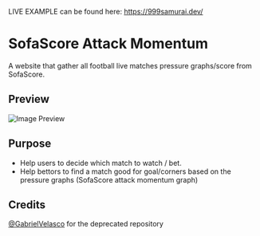 LIVE EXAMPLE can be found here: https://999samurai.dev/

# SofaScore Attack Momentum

A website that gather all football live matches pressure graphs/score from SofaScore.

## Preview
![Image Preview](https://raw.githubusercontent.com/999Samurai/Sofascore-Attack-Momentum/main/imgs/preview.png)

## Purpose
- Help users to decide which match to watch / bet.
- Help bettors to find a match good for goal/corners based on the pressure graphs (SofaScore attack momentum graph)

## Credits
[@GabrielVelasco](https://github.com/GabrielVelasco/BET-Attack-Momentum) for the deprecated repository